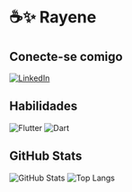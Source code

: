# ☕✨ Rayene 

## Conecte-se comigo
[![LinkedIn](https://img.shields.io/badge/-LinkedIn-FFB6C1?style=for-the-badge&logo=linkedin&logoColor=000)](https://www.linkedin.com/in/rayene-ferreira-almeida/)

## Habilidades
![Flutter](https://img.shields.io/badge/Flutter-FFB6C1.svg?style=for-the-badge&logo=Flutter&logoColor=000)
![Dart](https://img.shields.io/badge/dart-FFB6C1?style=for-the-badge&logo=dart&logoColor=000)

## GitHub Stats
![GitHub Stats](https://github-readme-stats.vercel.app/api?username=rayenealmeida&theme=transparent&bg_color=&border_color=FFB6C1&show_icons=true&icon_color=FFB6C1&title_color=FFB6C1&text_color=999)
![Top Langs](https://github-readme-stats-git-masterrstaa-rickstaa.vercel.app/api/top-langs/?username=rayenealmeida&theme=transparent&bg_color=&border_color=FFB6C1&title_color=FFB6C1&text_color=999)
  
  
